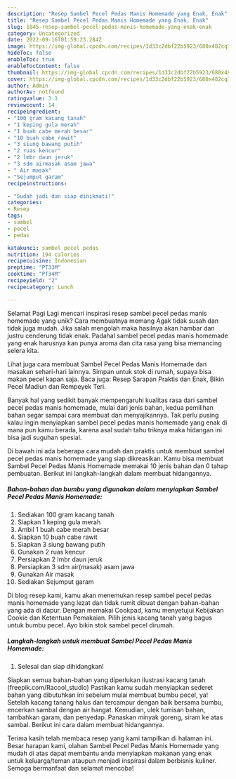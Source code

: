 ```yaml
---
description: "Resep Sambel Pecel Pedas Manis Homemade yang Enak, Enak"
title: "Resep Sambel Pecel Pedas Manis Homemade yang Enak, Enak"
slug: 1045-resep-sambel-pecel-pedas-manis-homemade-yang-enak-enak
category: Uncategorized
date: 2022-09-16T01:59:23.284Z
image: https://img-global.cpcdn.com/recipes/1d33c2dbf22b5923/680x482cq70/sambel-pecel-pedas-manis-homemade-foto-resep-utama.jpg
hideToc: false
enableToc: true
enableTocContent: false
thumbnail: https://img-global.cpcdn.com/recipes/1d33c2dbf22b5923/680x482cq70/sambel-pecel-pedas-manis-homemade-foto-resep-utama.jpg
cover: https://img-global.cpcdn.com/recipes/1d33c2dbf22b5923/680x482cq70/sambel-pecel-pedas-manis-homemade-foto-resep-utama.jpg
author: Admin
authorAv: notfound
ratingvalue: 3.1
reviewcount: 14
recipeingredient:
- "100 gram kacang tanah"
- "1 keping gula merah"
- "1 buah cabe merah besar"
- "10 buah cabe rawit"
- "3 siung bawang putih"
- "2 ruas kencur"
- "2 lmbr daun jeruk"
- "3 sdm airmasak asam jawa"
- " Air masak"
- "Sejumput garam"
recipeinstructions:

- "Sudah jadi dan siap dinikmati!"
categories:
- Resep
tags:
- sambel
- pecel
- pedas

katakunci: sambel pecel pedas 
nutrition: 194 calories
recipecuisine: Indonesian
preptime: "PT33M"
cooktime: "PT34M"
recipeyield: "2"
recipecategory: Lunch

---
```



Selamat Pagi Lagi mencari inspirasi resep sambel pecel pedas manis homemade yang unik? Cara membuatnya memang Agak tidak susah dan tidak juga mudah. Jika salah mengolah maka hasilnya akan hambar dan justru cenderung tidak enak. Padahal sambel pecel pedas manis homemade yang enak harusnya kan punya aroma dan cita rasa yang bisa memancing selera kita.


Lihat juga cara membuat Sambel Pecel Pedas Manis Homemade dan masakan sehari-hari lainnya. Simpan untuk stok di rumah, supaya bisa makan pecel kapan saja. Baca juga: Resep Sarapan Praktis dan Enak, Bikin Pecel Madiun dan Rempeyek Teri.

Banyak hal yang sedikit banyak mempengaruhi kualitas rasa dari sambel pecel pedas manis homemade, mulai dari jenis bahan, kedua pemilihan bahan segar sampai cara membuat dan menyajikannya. Tak perlu pusing kalau ingin menyiapkan sambel pecel pedas manis homemade yang enak di mana pun kamu berada, karena asal sudah tahu triknya maka hidangan ini bisa jadi suguhan spesial.


Di bawah ini ada beberapa cara mudah dan praktis untuk membuat sambel pecel pedas manis homemade yang siap dikreasikan. Kamu bisa membuat Sambel Pecel Pedas Manis Homemade memakai 10 jenis bahan dan 0 tahap pembuatan. Berikut ini langkah-langkah dalam membuat hidangannya.

<!--inarticleads1-->

##### Bahan-bahan dan bumbu yang digunakan dalam menyiapkan Sambel Pecel Pedas Manis Homemade:

1. Sediakan 100 gram kacang tanah
1. Siapkan 1 keping gula merah
1. Ambil 1 buah cabe merah besar
1. Siapkan 10 buah cabe rawit
1. Siapkan 3 siung bawang putih
1. Gunakan 2 ruas kencur
1. Persiapkan 2 lmbr daun jeruk
1. Persiapkan 3 sdm air(masak) asam jawa
1. Gunakan  Air masak
1. Sediakan Sejumput garam


Di blog resep kami, kamu akan menemukan resep sambel pecel pedas manis homemade yang lezat dan tidak rumit dibuat dengan bahan-bahan yang ada di dapur. Dengan memakai Cookpad, kamu menyetujui Kebijakan Cookie dan Ketentuan Pemakaian. Pilih jenis kacang tanah yang bagus untuk bumbu pecel. Ayo bikin stok sambel pecel dirumah. 

<!--inarticleads2-->

##### Langkah-langkah untuk membuat Sambel Pecel Pedas Manis Homemade:


1. Selesai dan siap dihidangkan!

Siapkan semua bahan-bahan yang diperlukan ilustrasi kacang tanah (freepik.com/Racool_studio) Pastikan kamu sudah menyiapkan sederet bahan yang dibutuhkan ini sebelum mulai membuat bumbu pecel, ya! Setelah kacang tanang halus dan tercampur dengan baik bersama bumbu, encerkan sambal dengan air hangat. Kemudian, ulek tumisan bahan, tambahkan garam, dan penyedap. Panaskan minyak goreng, siram ke atas sambal. Berikut ini cara dalam membuat hidangannya. 

Terima kasih telah membaca resep yang kami tampilkan di halaman ini. Besar harapan kami, olahan Sambel Pecel Pedas Manis Homemade yang mudah di atas dapat membantu anda menyiapkan makanan yang enak untuk keluarga/teman ataupun menjadi inspirasi dalam berbisnis kuliner. Semoga bermanfaat dan selamat mencoba!
